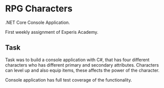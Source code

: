 # RPG Characters

.NET Core Console Application.

First weekly assignment of Experis Academy.

## Task

Task was to build a console application with C#, that has four different characters who has different primary and secondary attributes. Characters can level up and also equip items, these affects the power of the character. 

Console application has full test coverage of the functionality.
